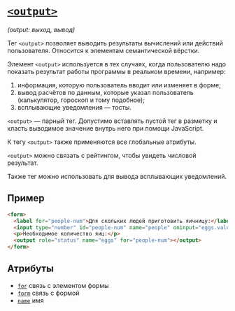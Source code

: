 # [`<output>`](../index.md)

_(output: выход, вывод)_

Тег `<output>` позволяет выводить результаты вычислений или действий пользователя. Относится к элементам семантической вёрстки.

Элемент `<output>` используется в тех случаях, когда пользователю надо показать результат работы программы в реальном времени, например:

1. информация, которую пользователь вводит или изменяет в форме;
2. вывод расчётов по данным, которые указал пользователь (калькулятор, гороскоп и тому подобное);
3. всплывающие уведомления — тосты.

`<output>` — парный тег. Допустимо вставлять пустой тег в разметку и класть выводимое значение внутрь него при помощи JavaScript.

К тегу `<output>` также применяются все глобальные атрибуты.

`<output>` можно связать с рейтингом, чтобы увидеть числовой результат.

Также тег можно использовать для вывода всплывающих уведомлений.

## Пример

```html
<form>
  <label for="people-num">Для скольких людей приготовить яичницу:</label>
  <input type="number" id="people-num" name="people" oninput="eggs.value = (parseInt(people.value) * 2)" />
  <p>Необходимое количество яиц:</p>
  <output role="status" name="eggs" for="people-num"></output>
</form>
```

## Атрибуты

- [`for`](../Attrubutes/for.md) связь с элементом формы
- [`form`](../Attrubutes/form.md) связь с формой
- [`name`](<../Attrubutes/name (button, form, input, output).md>) имя
